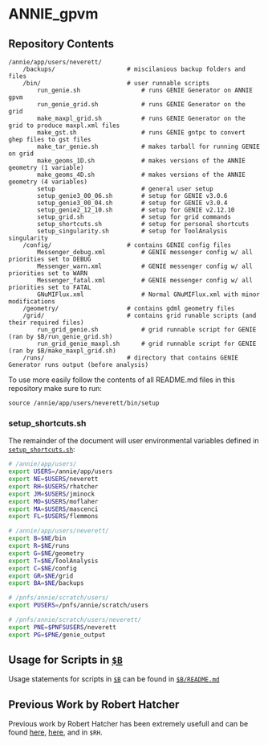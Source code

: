 # ANNIE_gpvm

## **Repository Contents**
```
/annie/app/users/neverett/
    /backups/                    # miscilanious backup folders and files
    /bin/                        # user runnable scripts
        run_genie.sh                 # runs GENIE Generator on ANNIE gpvm
        run_genie_grid.sh            # runs GENIE Generator on the grid
        make_maxpl_grid.sh           # runs GENIE Generator on the grid to produce maxpl.xml files
        make_gst.sh                  # runs GENIE gntpc to convert ghep files to gst files
        make_tar_genie.sh            # makes tarball for running GENIE on grid
        make_geoms_1D.sh             # makes versions of the ANNIE geometry (1 variable)
        make_geoms_4D.sh             # makes versions of the ANNIE geometry (4 variables)
        setup                        # general user setup
        setup_genie3_00_06.sh        # setup for GENIE v3.0.6
        setup_genie3_00_04.sh        # setup for GENIE v3.0.4
        setup_genie2_12_10.sh        # setup for GENIE v2.12.10
        setup_grid.sh                # setup for grid commands
        setup_shortcuts.sh           # setup for personal shortcuts
        setup_singularity.sh         # setup for ToolAnalysis singularity
    /config/                     # contains GENIE config files
        Messenger_debug.xml          # GENIE messenger config w/ all priorities set to DEBUG
        Messenger_warn.xml           # GENIE messenger config w/ all priorities set to WARN
        Messenger_fatal.xml          # GENIE messenger config w/ all priorities set to FATAL
        GNuMIFlux.xml                # Normal GNuMIFlux.xml with minor modifications
    /geometry/                   # contains gdml geometry files
    /grid/                       # contains grid runable scripts (and their required files)
        run_grid_genie.sh            # grid runnable script for GENIE (ran by $B/run_genie_grid.sh)
        run_grid_genie_maxpl.sh      # grid runnable script for GENIE (ran by $B/make_maxpl_grid.sh)
    /runs/                       # directory that contains GENIE Generator runs output (before analysis)
```

To use more easily follow the contents of all README.md files in this repository make sure to run:
```
source /annie/app/users/neverett/bin/setup
```

### **setup_shortcuts.sh**
The remainder of the document will user environmental variables defined in [`setup_shortcuts.sh`](https://github.com/Noah-Everett/ANNIE_gpvm/blob/main/bin/setup_shortcuts.sh):
```sh
# /annie/app/users/
export USERS=/annie/app/users
export NE=$USERS/neverett
export RH=$USERS/rhatcher
export JM=$USERS/jminock
export MO=$USERS/moflaher
export MA=$USERS/mascenci
export FL=$USERS/flemmons

# /annie/app/users/neverett/
export B=$NE/bin
export R=$NE/runs
export G=$NE/geometry
export T=$NE/ToolAnalysis
export C=$NE/config
export GR=$NE/grid
export BA=$NE/backups

# /pnfs/annie/scratch/users/
export PUSERS=/pnfs/annie/scratch/users

# /pnfs/annie/scratch/users/neverett/
export PNE=$PNFSUSERS/neverett
export PG=$PNE/genie_output
```

## **Usage for Scripts in [`$B`](https://github.com/Noah-Everett/ANNIE_gpvm/tree/main/bin)**

Usage statements for scripts in [`$B`](https://github.com/Noah-Everett/ANNIE_gpvm/tree/main/bin) can be found in [`$B/README.md`](https://github.com/Noah-Everett/ANNIE_gpvm/tree/main/bin#readme)

## **Previous Work by Robert Hatcher**
Previous work by Robert Hatcher has been extremely usefull and can be found [here](https://cdcvs.fnal.gov/redmine/projects/anniesoft/wiki/GENIE_and_Geant4_neutrons_from_rock_propagation), [here](https://cdcvs.fnal.gov/redmine/projects/genie/wiki/Running_gevgen_fnal), and in `$RH`. 